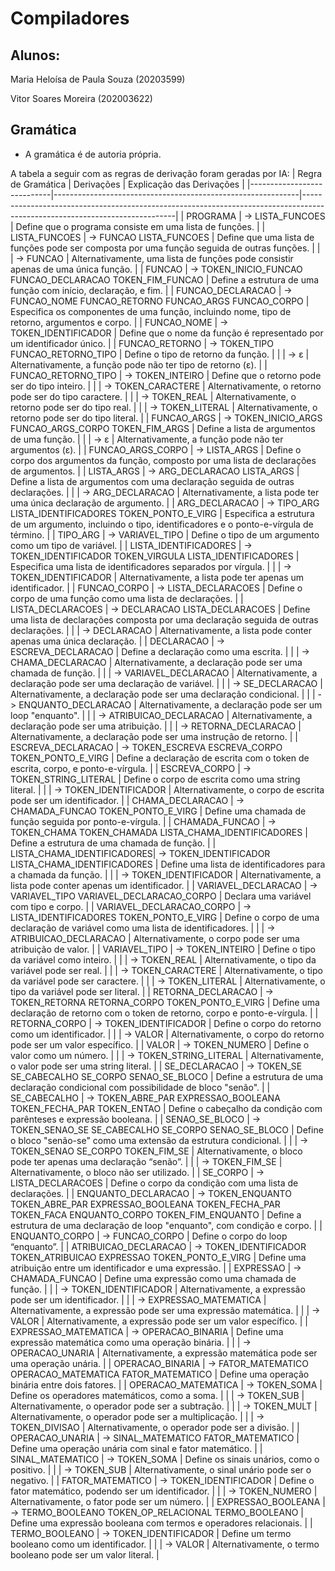 
# Compiladores
## Alunos: 
Maria Heloísa de Paula Souza (20203599)

Vitor Soares Moreira (202003622)

## Gramática
- A gramática é de autoria própria.

A tabela a seguir com as regras de derivação foram geradas por IA:
| Regra de Gramática         | Derivações                                                  | Explicação das Derivações                                                                                                  |
|----------------------------|-------------------------------------------------------------|----------------------------------------------------------------------------------------------------------------------------|
| PROGRAMA                   | -> LISTA_FUNCOES                                             | Define que o programa consiste em uma lista de funções.                                                                    |
| LISTA_FUNCOES              | -> FUNCAO LISTA_FUNCOES                                      | Define que uma lista de funções pode ser composta por uma função seguida de outras funções.                                |
|                            | -> FUNCAO                                                    | Alternativamente, uma lista de funções pode consistir apenas de uma única função.                                          |
| FUNCAO                     | -> TOKEN_INICIO_FUNCAO FUNCAO_DECLARACAO TOKEN_FIM_FUNCAO     | Define a estrutura de uma função com início, declaração, e fim.                                                            |
| FUNCAO_DECLARACAO          | -> FUNCAO_NOME FUNCAO_RETORNO FUNCAO_ARGS FUNCAO_CORPO        | Especifica os componentes de uma função, incluindo nome, tipo de retorno, argumentos e corpo.                              |
| FUNCAO_NOME                | -> TOKEN_IDENTIFICADOR                                       | Define que o nome da função é representado por um identificador único.                                                     |
| FUNCAO_RETORNO             | -> TOKEN_TIPO FUNCAO_RETORNO_TIPO                            | Define o tipo de retorno da função.                                                                                        |
|                            | -> ε                                                         | Alternativamente, a função pode não ter tipo de retorno (ε).                                                               |
| FUNCAO_RETORNO_TIPO        | -> TOKEN_INTEIRO                                             | Define que o retorno pode ser do tipo inteiro.                                                                             |
|                            | -> TOKEN_CARACTERE                                           | Alternativamente, o retorno pode ser do tipo caractere.                                                                   |
|                            | -> TOKEN_REAL                                                | Alternativamente, o retorno pode ser do tipo real.                                                                        |
|                            | -> TOKEN_LITERAL                                             | Alternativamente, o retorno pode ser do tipo literal.                                                                     |
| FUNCAO_ARGS                | ->  TOKEN_INICIO_ARGS FUNCAO_ARGS_CORPO TOKEN_FIM_ARGS                                         | Define a lista de argumentos de uma função.                                                                                |
|                            | -> ε                                                         | Alternativamente, a função pode não ter argumentos (ε).                                                                   |
| FUNCAO_ARGS_CORPO          | -> LISTA_ARGS                                                | Define o corpo dos argumentos da função, composto por uma lista de declarações de argumentos.                              |
| LISTA_ARGS                 | -> ARG_DECLARACAO LISTA_ARGS                                 | Define a lista de argumentos com uma declaração seguida de outras declarações.                                             |
|                            | -> ARG_DECLARACAO                                            | Alternativamente, a lista pode ter uma única declaração de argumento.                                                     |
| ARG_DECLARACAO             | -> TIPO_ARG LISTA_IDENTIFICADORES TOKEN_PONTO_E_VIRG         | Especifica a estrutura de um argumento, incluindo o tipo, identificadores e o ponto-e-vírgula de término.                  |
| TIPO_ARG                   | -> VARIAVEL_TIPO                                             | Define o tipo de um argumento como um tipo de variável.                                                                    |
| LISTA_IDENTIFICADORES      | -> TOKEN_IDENTIFICADOR TOKEN_VIRGULA LISTA_IDENTIFICADORES   | Especifica uma lista de identificadores separados por vírgula.                                                             |
|                            | -> TOKEN_IDENTIFICADOR                                       | Alternativamente, a lista pode ter apenas um identificador.                                                               |
| FUNCAO_CORPO               | -> LISTA_DECLARACOES                                         | Define o corpo de uma função como uma lista de declarações.                                                                |
| LISTA_DECLARACOES          | -> DECLARACAO LISTA_DECLARACOES                              | Define uma lista de declarações composta por uma declaração seguida de outras declarações.                                 |
|                            | -> DECLARACAO                                                | Alternativamente, a lista pode conter apenas uma única declaração.                                                        |
| DECLARACAO                 | -> ESCREVA_DECLARACAO                                        | Define a declaração como uma escrita.                                                                                     |
|                            | -> CHAMA_DECLARACAO                                          | Alternativamente, a declaração pode ser uma chamada de função.                                                            |
|                            | -> VARIAVEL_DECLARACAO                                       | Alternativamente, a declaração pode ser uma declaração de variável.                                                       |
|                            | -> SE_DECLARACAO                                             | Alternativamente, a declaração pode ser uma declaração condicional.                                                       |
|                            | -> ENQUANTO_DECLARACAO                                       | Alternativamente, a declaração pode ser um loop "enquanto".                                                               |
|                            | -> ATRIBUICAO_DECLARACAO                                     | Alternativamente, a declaração pode ser uma atribuição.                                                                   |
|                            | -> RETORNA_DECLARACAO                                        | Alternativamente, a declaração pode ser uma instrução de retorno.                                                         |
| ESCREVA_DECLARACAO         | -> TOKEN_ESCREVA ESCREVA_CORPO TOKEN_PONTO_E_VIRG            | Define a declaração de escrita com o token de escrita, corpo, e ponto-e-vírgula.                                           |
| ESCREVA_CORPO              | -> TOKEN_STRING_LITERAL                                      | Define o corpo de escrita como uma string literal.                                                                        |
|                            | -> TOKEN_IDENTIFICADOR                                       | Alternativamente, o corpo de escrita pode ser um identificador.                                                          |
| CHAMA_DECLARACAO           | -> CHAMADA_FUNCAO TOKEN_PONTO_E_VIRG                         | Define uma chamada de função seguida por ponto-e-vírgula.                                                                  |
| CHAMADA_FUNCAO             | -> TOKEN_CHAMA TOKEN_CHAMADA LISTA_CHAMA_IDENTIFICADORES     | Define a estrutura de uma chamada de função.                                                                               |
| LISTA_CHAMA_IDENTIFICADORES| -> TOKEN_IDENTIFICADOR LISTA_CHAMA_IDENTIFICADORES           | Define uma lista de identificadores para a chamada da função.                                                              |
|                            | -> TOKEN_IDENTIFICADOR                                       | Alternativamente, a lista pode conter apenas um identificador.                                                           |
| VARIAVEL_DECLARACAO        | -> VARIAVEL_TIPO VARIAVEL_DECLARACAO_CORPO                   | Declara uma variável com tipo e corpo.                                                                                     |
| VARIAVEL_DECLARACAO_CORPO  | -> LISTA_IDENTIFICADORES TOKEN_PONTO_E_VIRG                  | Define o corpo de uma declaração de variável como uma lista de identificadores.                                            |
|                            | -> ATRIBUICAO_DECLARACAO                                     | Alternativamente, o corpo pode ser uma atribuição de valor.                                                               |
| VARIAVEL_TIPO              | -> TOKEN_INTEIRO                                             | Define o tipo da variável como inteiro.                                                                                    |
|                            | -> TOKEN_REAL                                                | Alternativamente, o tipo da variável pode ser real.                                                                       |
|                            | -> TOKEN_CARACTERE                                           | Alternativamente, o tipo da variável pode ser caractere.                                                                  |
|                            | -> TOKEN_LITERAL                                             | Alternativamente, o tipo da variável pode ser literal.                                                                    |
| RETORNA_DECLARACAO         | -> TOKEN_RETORNA RETORNA_CORPO TOKEN_PONTO_E_VIRG            | Define uma declaração de retorno com o token de retorno, corpo e ponto-e-vírgula.                                          |
| RETORNA_CORPO              | -> TOKEN_IDENTIFICADOR                                       | Define o corpo do retorno como um identificador.                                                                          |
|                            | -> VALOR                                                     | Alternativamente, o corpo do retorno pode ser um valor específico.                                                        |
| VALOR                      | -> TOKEN_NUMERO                                              | Define o valor como um número.                                                                                            |
|                            | -> TOKEN_STRING_LITERAL                                      | Alternativamente, o valor pode ser uma string literal.                                                                    |
| SE_DECLARACAO              | -> TOKEN_SE SE_CABECALHO SE_CORPO SENAO_SE_BLOCO             | Define a estrutura de uma declaração condicional com possibilidade de bloco "senão".                                       |
| SE_CABECALHO               | -> TOKEN_ABRE_PAR EXPRESSAO_BOOLEANA TOKEN_FECHA_PAR TOKEN_ENTAO | Define o cabeçalho da condição com parênteses e expressão booleana.                                                   |
| SENAO_SE_BLOCO             | -> TOKEN_SENAO_SE SE_CABECALHO SE_CORPO SENAO_SE_BLOCO       | Define o bloco "senão-se" como uma extensão da estrutura condicional.                                                     |
|                            | -> TOKEN_SENAO SE_CORPO TOKEN_FIM_SE                          | Alternativamente, o bloco pode ter apenas uma declaração “senão”.                                                        |
|                            | -> TOKEN_FIM_SE                          | Alternativamente, o bloco não ser utilizado.                                                        |
| SE_CORPO                   | -> LISTA_DECLARACOES                                         | Define o corpo da condição com uma lista de declarações.                                                                   |
| ENQUANTO_DECLARACAO        | -> TOKEN_ENQUANTO TOKEN_ABRE_PAR EXPRESSAO_BOOLEANA TOKEN_FECHA_PAR TOKEN_FACA ENQUANTO_CORPO TOKEN_FIM_ENQUANTO | Define a estrutura de uma declaração de loop "enquanto", com condição e corpo. |
| ENQUANTO_CORPO             | -> FUNCAO_CORPO                                              | Define o corpo do loop “enquanto”.                                                                                         |
| ATRIBUICAO_DECLARACAO      | -> TOKEN_IDENTIFICADOR TOKEN_ATRIBUICAO EXPRESSAO TOKEN_PONTO_E_VIRG | Define uma atribuição entre um identificador e uma expressão.                                               |
| EXPRESSAO                  | -> CHAMADA_FUNCAO                                            | Define uma expressão como uma chamada de função.                                                                           |
|                            | -> TOKEN_IDENTIFICADOR                                       | Alternativamente, a expressão pode ser um identificador.                                                                 |
|                            | -> EXPRESSAO_MATEMATICA                                      | Alternativamente, a expressão pode ser uma expressão matemática.                                                         |
|                            | -> VALOR                                                     | Alternativamente, a expressão pode ser um valor específico.                                                              |
| EXPRESSAO_MATEMATICA       | -> OPERACAO_BINARIA                                          | Define uma expressão matemática como uma operação binária.                                                                 |
|                            | -> OPERACAO_UNARIA                                           | Alternativamente, a expressão matemática pode ser uma operação unária.                                                   |
| OPERACAO_BINARIA           | -> FATOR_MATEMATICO OPERACAO_MATEMATICA FATOR_MATEMATICO     | Define uma operação binária entre dois fatores.                                                                            |
| OPERACAO_MATEMATICA        | -> TOKEN_SOMA                                                | Define os operadores matemáticos, como a soma.                                                                             |
|                            | -> TOKEN_SUB                                                 | Alternativamente, o operador pode ser a subtração.                                                                       |
|                            | -> TOKEN_MULT                                                | Alternativamente, o operador pode ser a multiplicação.                                                                   |
|                            | -> TOKEN_DIVISAO                                             | Alternativamente, o operador pode ser a divisão.                                                                         |
| OPERACAO_UNARIA            | -> SINAL_MATEMATICO FATOR_MATEMATICO                         | Define uma operação unária com sinal e fator matemático.                                                                   |
| SINAL_MATEMATICO           | -> TOKEN_SOMA                                                | Define os sinais unários, como o positivo.                                                                                 |
|                            | -> TOKEN_SUB                                                 | Alternativamente, o sinal unário pode ser o negativo.                                                                    |
| FATOR_MATEMATICO           | -> TOKEN_IDENTIFICADOR                                       | Define o fator matemático, podendo ser um identificador.                                                                  |
|                            | -> TOKEN_NUMERO                                              | Alternativamente, o fator pode ser um número.                                                                            |
| EXPRESSAO_BOOLEANA         | -> TERMO_BOOLEANO TOKEN_OP_RELACIONAL TERMO_BOOLEANO         | Define uma expressão booleana com termos e operadores relacionais.                                                         |
| TERMO_BOOLEANO             | -> TOKEN_IDENTIFICADOR                                       | Define um termo booleano como um identificador.                                                                           |
|                            | -> VALOR                                                     | Alternativamente, o termo booleano pode ser um valor literal.                                                            |

